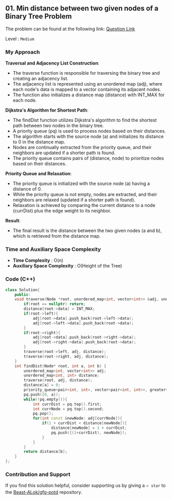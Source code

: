 ## 01. Min distance between two given nodes of a Binary Tree Problem
The problem can be found at the following link: [Question Link](https://www.geeksforgeeks.org/problems/min-distance-between-two-given-nodes-of-a-binary-tree/1)

Level : `Medium`

### My Approach

**Traversal and Adjacency List Construction**:

-  The traverse function is responsible for traversing the binary tree and creating an adjacency list.
-  The adjacency list is represented using an unordered map (adj), where each node's data is mapped to a vector containing its adjacent nodes.
-  The function also initializes a distance map (distance) with INT_MAX for each node.

**Dijkstra's Algorithm for Shortest Path**:

-  The findDist function utilizes Dijkstra's algorithm to find the shortest path between two nodes in the binary tree.
-  A priority queue (pq) is used to process nodes based on their distances.
-  The algorithm starts with the source node (a) and initializes its distance to 0 in the distance map.
-  Nodes are continually extracted from the priority queue, and their neighbors are updated if a shorter path is found.
-  The priority queue contains pairs of (distance, node) to prioritize nodes based on their distances.

**Priority Queue and Relaxation**:

-  The priority queue is initialized with the source node (a) having a distance of 0.
-  While the priority queue is not empty, nodes are extracted, and their neighbors are relaxed (updated if a shorter path is found).
-  Relaxation is achieved by comparing the current distance to a node (currDist) plus the edge weight to its neighbor.

**Result**:

-  The final result is the distance between the two given nodes (a and b), which is retrieved from the distance map.

### Time and Auxiliary Space Complexity

- **Time Complexity** : O(n)
- **Auxiliary Space Complexity** : O(Height of the Tree)

### Code (C++)
```cpp
class Solution{
    public:
    void traverse(Node *root, unordered_map<int, vector<int>> &adj, unordered_map<int, int> &distance){
        if(root == nullptr) return;
        distance[root->data] = INT_MAX;
        if(root->left){
            adj[root->data].push_back(root->left->data);
            adj[root->left->data].push_back(root->data);
        }
        if(root->right){
            adj[root->data].push_back(root->right->data);
            adj[root->right->data].push_back(root->data);
        }
        traverse(root->left, adj, distance);
        traverse(root->right, adj, distance);
    }
    int findDist(Node* root, int a, int b) {
        unordered_map<int, vector<int>> adj;
        unordered_map<int, int> distance;
        traverse(root, adj, distance);
        distance[a] = 0;
        priority_queue<pair<int, int>, vector<pair<int, int>>, greater<pair<int, int>>> pq;
        pq.push({0, a});
        while(!pq.empty()){
            int currDist = pq.top().first;
            int currNode = pq.top().second;
            pq.pop();
            for(int const &newNode: adj[currNode]){
                if(1 + currDist < distance[newNode]){
                    distance[newNode] = 1 + currDist;
                    pq.push({(1+currDist), newNode});
                }
            }
        }
        return distance[b];
    }
};

```

### Contribution and Support

If you find this solution helpful, consider supporting us by giving a `⭐ star` to the [Beast-ALok/gfg-potd](https://github.com/Beast-ALok/gfg-potd) repository.